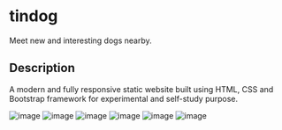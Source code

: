 # tindog

Meet new and interesting dogs nearby.

## Description

A modern and fully responsive static website built using HTML, CSS and Bootstrap framework for experimental and self-study purpose.

![image](https://user-images.githubusercontent.com/68894872/174535870-784ba899-6bdc-405c-8f64-6ef014991ea5.png)
![image](https://user-images.githubusercontent.com/68894872/174536222-01056446-4cac-4c65-8141-43fd93deb1c5.png)
![image](https://user-images.githubusercontent.com/68894872/174536298-c34f6431-ca46-4ed0-bb8c-1c4646a83052.png)
![image](https://user-images.githubusercontent.com/68894872/174536394-1ba9b697-3891-4485-ad1e-536fbb37de72.png)
![image](https://user-images.githubusercontent.com/68894872/174536506-63168c30-71cf-4a95-aa89-31196e49d21a.png)
![image](https://user-images.githubusercontent.com/68894872/174536541-9b4dafeb-5b5a-44b9-aebe-5add2fa3f7dd.png)

